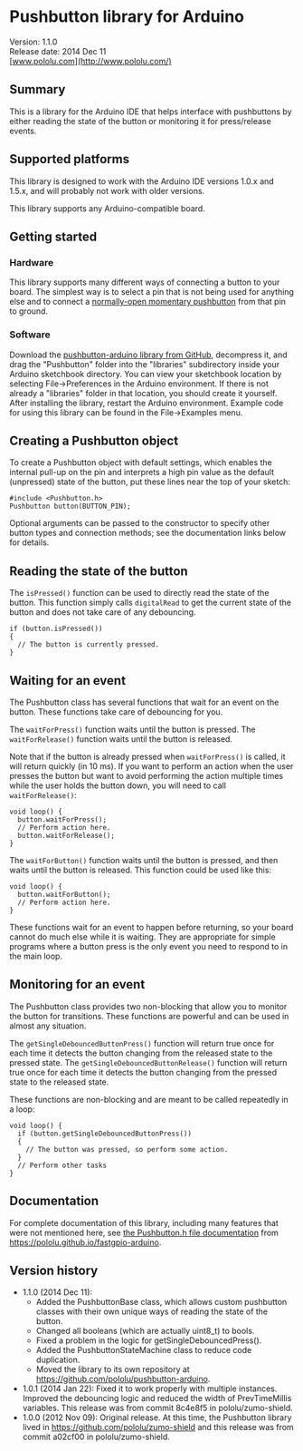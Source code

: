 # Pushbutton library for Arduino

Version: 1.1.0<br/>
Release date: 2014 Dec 11<br/>
[www.pololu.com](http://www.pololu.com/)

## Summary

This is a library for the Arduino IDE that helps interface with pushbuttons by either reading the state of the button or monitoring it for press/release events.

## Supported platforms

This library is designed to work with the Arduino IDE versions 1.0.x and 1.5.x, and will probably not work with older versions.

This library supports any Arduino-compatible board.

## Getting started

### Hardware

This library supports many different ways of connecting a button to your board.  The simplest way is to select a pin that is not being used for anything else and to connect a [normally-open momentary pushbutton](http://www.pololu.com/product/1400) from that pin to ground.

### Software

Download the [pushbutton-arduino library from GitHub](https://github.com/pololu/pushbutton-arduino), decompress it, and drag the "Pushbutton" folder into the "libraries" subdirectory inside your Arduino sketchbook directory.  You can view your sketchbook location by selecting File->Preferences in the Arduino environment.  If there is not already a "libraries" folder in that location, you should create it yourself.  After installing the library, restart the Arduino environment.  Example code for using this library can be found in the File->Examples menu.

## Creating a Pushbutton object

To create a Pushbutton object with default settings, which enables the internal pull-up on the pin and interprets a high pin value as the default (unpressed) state of the button, put these lines near the top of your sketch:

~~~{.cpp}
#include <Pushbutton.h>
Pushbutton button(BUTTON_PIN);
~~~

Optional arguments can be passed to the constructor to specify other button types and connection methods; see the documentation links below for details.

## Reading the state of the button

The `isPressed()` function can be used to directly read the state of the button.  This function simply calls `digitalRead` to get the current state of the button and does not take care of any debouncing.

~~~{.cpp}
if (button.isPressed())
{
  // The button is currently pressed.
}
~~~

## Waiting for an event

The Pushbutton class has several functions that wait for an event on the button.  These functions take care of debouncing for you.

The `waitForPress()` function waits until the button is pressed.  The `waitForRelease()` function waits until the button is released.

Note that if the button is already pressed when `waitForPress()` is called, it will return quickly (in 10 ms).  If you want to perform an action when the user presses the button but want to avoid performing the action multiple times while the user holds the button down, you will need to call `waitForRelease()`:

~~~{.cpp}
void loop() {
  button.waitForPress();
  // Perform action here.
  button.waitForRelease();
}
~~~

The `waitForButton()` function waits until the button is pressed, and then waits until the button is released.  This function could be used like this:

~~~{.cpp}
void loop() {
  button.waitForButton();
  // Perform action here.
}
~~~

These functions wait for an event to happen before returning, so your board cannot do much else while it is waiting.  They are appropriate for simple programs where a button press is the only event you need to respond to in the main loop.

## Monitoring for an event

The Pushbutton class provides two non-blocking that allow you to monitor the button for transitions.  These functions are powerful and can be used in almost any situation.

The `getSingleDebouncedButtonPress()` function will return true once for each time it detects the button changing from the released state to the pressed state.  The `getSingleDebouncedButtonRelease()` function will return true once for each time it detects the button changing from the pressed state to the released state.

These functions are non-blocking and are meant to be called repeatedly in a loop:

~~~{.cpp}
void loop() {
  if (button.getSingleDebouncedButtonPress())
  {
    // The button was pressed, so perform some action.
  }
  // Perform other tasks
}
~~~

## Documentation

For complete documentation of this library, including many features that were not mentioned here, see [the Pushbutton.h file documentation](https://pololu.github.io/pushbutton-arduino/_pushbutton_8h.html) from https://pololu.github.io/fastgpio-arduino.

## Version history

* 1.1.0 (2014 Dec 11):
    * Added the PushbuttonBase class, which allows custom pushbutton classes with their own unique ways of reading the state of the button.
    * Changed all booleans (which are actually uint8_t) to bools.
    * Fixed a problem in the logic for getSingleDebouncedPress().
    * Added the PushbuttonStateMachine class to reduce code duplication.
    * Moved the library to its own repository at https://github.com/pololu/pushbutton-arduino.
* 1.0.1 (2014 Jan 22): Fixed it to work properly with multiple instances.  Improved the debouncing logic and reduced the width of PrevTimeMillis variables. This release was from commit 8c4e8f5 in pololu/zumo-shield.
* 1.0.0 (2012 Nov 09): Original release.  At this time, the Pushbutton library lived in https://github.com/pololu/zumo-shield and this release was from commit a02cf00 in pololu/zumo-shield.